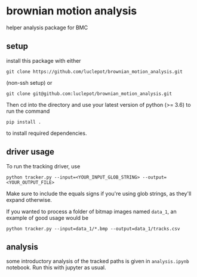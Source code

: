 # brownian motion analysis

helper analysis package for BMC

## setup

install this package with either

```
git clone https://github.com/luclepot/brownian_motion_analysis.git
```

(non-ssh setup) or 

```
git clone git@github.com:luclepot/brownian_motion_analysis.git
```

Then cd into the directory and use your latest version of python (>= 3.6) to run the command

```
pip install .
```

to install required dependencies. 

## driver usage

To run the tracking driver, use

```
python tracker.py --input=<YOUR_INPUT_GLOB_STRING> --output=<YOUR_OUTPUT_FILE>
```

Make sure to include the equals signs if you're using glob strings, as they'll expand otherwise. 

If you wanted to process a folder of bitmap images named `data_1`, an example of good usage would be

```
python tracker.py --input=data_1/*.bmp --output=data_1/tracks.csv
```

## analysis

some introductory analysis of the tracked paths is given in `analysis.ipynb` notebook. Run this with jupyter as usual.